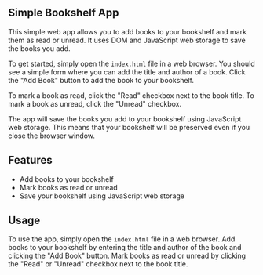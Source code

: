 ## Simple Bookshelf App

This simple web app allows you to add books to your bookshelf and mark them as read or unread. It uses DOM and JavaScript web storage to save the books you add.

To get started, simply open the `index.html` file in a web browser. You should see a simple form where you can add the title and author of a book. Click the "Add Book" button to add the book to your bookshelf.

To mark a book as read, click the "Read" checkbox next to the book title. To mark a book as unread, click the "Unread" checkbox.

The app will save the books you add to your bookshelf using JavaScript web storage. This means that your bookshelf will be preserved even if you close the browser window.

## Features

* Add books to your bookshelf
* Mark books as read or unread
* Save your bookshelf using JavaScript web storage

## Usage

To use the app, simply open the `index.html` file in a web browser. Add books to your bookshelf by entering the title and author of the book and clicking the "Add Book" button. Mark books as read or unread by clicking the "Read" or "Unread" checkbox next to the book title.

